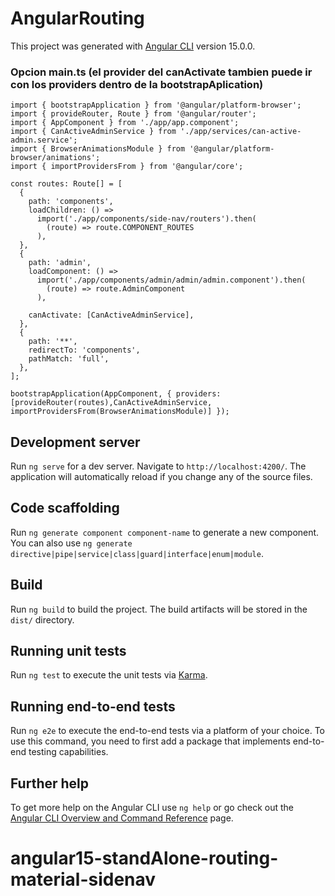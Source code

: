 # AngularRouting

This project was generated with [Angular CLI](https://github.com/angular/angular-cli) version 15.0.0.
### Opcion main.ts (el provider del canActivate tambien puede ir con los providers dentro de la bootstrapAplication)
```
import { bootstrapApplication } from '@angular/platform-browser';
import { provideRouter, Route } from '@angular/router';
import { AppComponent } from './app/app.component';
import { CanActiveAdminService } from './app/services/can-active-admin.service';
import { BrowserAnimationsModule } from '@angular/platform-browser/animations';
import { importProvidersFrom } from '@angular/core';

const routes: Route[] = [
  {
    path: 'components',
    loadChildren: () =>
      import('./app/components/side-nav/routers').then(
        (route) => route.COMPONENT_ROUTES
      ),
  },
  {
    path: 'admin',
    loadComponent: () =>
      import('./app/components/admin/admin/admin.component').then(
        (route) => route.AdminComponent
      ),
   
    canActivate: [CanActiveAdminService],
  },
  {
    path: '**',
    redirectTo: 'components',
    pathMatch: 'full',
  },
];

bootstrapApplication(AppComponent, { providers: [provideRouter(routes),CanActiveAdminService, importProvidersFrom(BrowserAnimationsModule)] });
```
## Development server

Run `ng serve` for a dev server. Navigate to `http://localhost:4200/`. The application will automatically reload if you change any of the source files.

## Code scaffolding

Run `ng generate component component-name` to generate a new component. You can also use `ng generate directive|pipe|service|class|guard|interface|enum|module`.

## Build

Run `ng build` to build the project. The build artifacts will be stored in the `dist/` directory.

## Running unit tests

Run `ng test` to execute the unit tests via [Karma](https://karma-runner.github.io).

## Running end-to-end tests

Run `ng e2e` to execute the end-to-end tests via a platform of your choice. To use this command, you need to first add a package that implements end-to-end testing capabilities.

## Further help

To get more help on the Angular CLI use `ng help` or go check out the [Angular CLI Overview and Command Reference](https://angular.io/cli) page.
# angular15-standAlone-routing-material-sidenav
